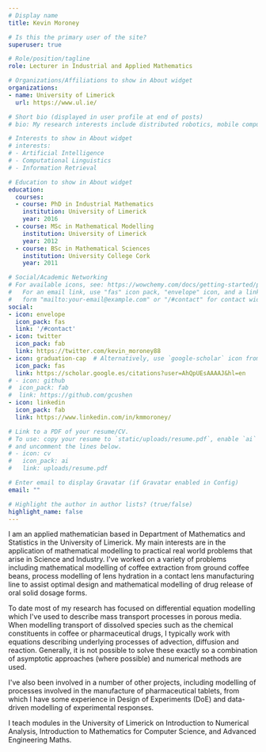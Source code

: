 ```yaml
---
# Display name
title: Kevin Moroney

# Is this the primary user of the site?
superuser: true

# Role/position/tagline
role: Lecturer in Industrial and Applied Mathematics

# Organizations/Affiliations to show in About widget
organizations:
- name: University of Limerick
  url: https://www.ul.ie/

# Short bio (displayed in user profile at end of posts)
# bio: My research interests include distributed robotics, mobile computing and programmable matter.

# Interests to show in About widget
# interests:
# - Artificial Intelligence
# - Computational Linguistics
# - Information Retrieval

# Education to show in About widget
education:
  courses:
  - course: PhD in Industrial Mathematics
    institution: University of Limerick
    year: 2016
  - course: MSc in Mathematical Modelling 
    institution: University of Limerick
    year: 2012
  - course: BSc in Mathematical Sciences
    institution: University College Cork
    year: 2011

# Social/Academic Networking
# For available icons, see: https://wowchemy.com/docs/getting-started/page-builder/#icons
#   For an email link, use "fas" icon pack, "envelope" icon, and a link in the
#   form "mailto:your-email@example.com" or "/#contact" for contact widget.
social:
- icon: envelope
  icon_pack: fas
  link: '/#contact'
- icon: twitter
  icon_pack: fab
  link: https://twitter.com/kevin_moroney88
- icon: graduation-cap  # Alternatively, use `google-scholar` icon from `ai` icon pack
  icon_pack: fas
  link: https://scholar.google.es/citations?user=AhQpUEsAAAAJ&hl=en
# - icon: github
#  icon_pack: fab
#  link: https://github.com/gcushen
- icon: linkedin
  icon_pack: fab
  link: https://www.linkedin.com/in/kmmoroney/

# Link to a PDF of your resume/CV.
# To use: copy your resume to `static/uploads/resume.pdf`, enable `ai` icons in `params.toml`, 
# and uncomment the lines below.
# - icon: cv
#   icon_pack: ai
#   link: uploads/resume.pdf

# Enter email to display Gravatar (if Gravatar enabled in Config)
email: ""

# Highlight the author in author lists? (true/false)
highlight_name: false
---
```


I am an applied mathematician based in Department of Mathematics and Statistics in the University of Limerick. My main interests are in the application of mathematical modelling to practical real world problems that arise in Science and Industry. I've worked on a variety of problems including mathematical modelling of coffee extraction from ground coffee beans, process modelling of lens hydration in a contact lens manufacturing line to assist optimal design and mathematical modelling of drug release of oral solid dosage forms.

To date most of my research has focused on differential equation modelling which I've used to describe mass transport processes in porous media. When modelling transport of dissolved species such as the chemical constituents in coffee or pharmaceutical drugs, I typically work with equations describing underlying processes of advection, diffusion and reaction. Generally, it is not possible to solve these exactly so a combination of asymptotic approaches (where possible) and numerical methods are used.

I've also been involved in a number of other projects, including modelling of processes involved in the manufacture of pharmaceutical tablets, from which I have some experience in Design of Experiments (DoE) and data-driven modelling of experimental responses.

I teach modules in the University of Limerick on Introduction to Numerical Analysis, Introduction to Mathematics for Computer Science, and Advanced Engineering Maths. 


